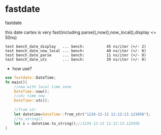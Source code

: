 # fastdate
fastdate

this date cartes is very fast(including parse(),now(),now_local(),display <= 50ns)

```log
test bench_date_display   ... bench:          45 ns/iter (+/- 2)
test bench_date_now_local ... bench:          40 ns/iter (+/- 0)
test bench_date_parse     ... bench:          11 ns/iter (+/- 0)
test bench_date_utc       ... bench:          39 ns/iter (+/- 0)
```

* how use?
```rust
use fastdate::DateTime;
fn main(){
    //now with local time zone
    DateTime::now();
    //utc time now
    DateTime::utc();
    
    //from str
    let datetime=DateTime::from_str("1234-12-13 11:12:13.123456");
    //to_string()
    let s = datetime.to_string();//1234-12-13 11:12:13.123456
}
```